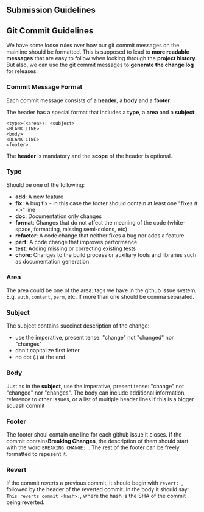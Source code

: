 ## Submission Guidelines

## <a name="commit"></a> Git Commit Guidelines

We have some loose rules over how our git commit messages on the mainline should be formatted. This is supposed to lead to **more readable messages** that are easy to follow when looking through the **project history**.  But also, we can use the git commit messages to **generate the change log** for releases.

### Commit Message Format
Each commit message consists of a **header**, a **body** and a **footer**.  

The header has a special format that includes a **type**, a **area** and a **subject**:

```
<type>(<area>): <subject>
<BLANK LINE>
<body>
<BLANK LINE>
<footer>
```

The **header** is mandatory and the **scope** of the header is optional.

### Type
Should be one of the following:

* **add**: A new feature
* **fix**: A bug fix - in this case the footer should contain at least one "fixes #<>" line
* **doc**: Documentation only changes
* **format**: Changes that do not affect the meaning of the code (white-space, formatting, missing semi-colons, etc)
* **refactor**: A code change that neither fixes a bug nor adds a feature
* **perf**: A code change that improves performance
* **test**: Adding missing or correcting existing tests
* **chore**: Changes to the build process or auxiliary tools and libraries such as documentation generation

### Area
The area could be one of the area:<name> tags we have in the github issue system. E.g. `auth`, `content`, `perm`, etc. If more than one should be comma separated.  

### Subject
The subject contains succinct description of the change:

* use the imperative, present tense: "change" not "changed" nor "changes"
* don't capitalize first letter
* no dot (.) at the end

### Body
Just as in the **subject**, use the imperative, present tense: "change" not "changed" nor "changes". The body can include additional information, reference to other issues, or a list of multiple header lines if this is a bigger squash commit

### Footer
The footer shoul contain one line for each github issue it closes.
If the commit contains**Breaking Changes**, the description of them should start with the word `BREAKING CHANGE: `. The rest of the footer can be freely formatted to repesent it.

### Revert
If the commit reverts a previous commit, it should begin with `revert: `, followed by the header of the reverted commit.
In the body it should say: `This reverts commit <hash>.`, where the hash is the SHA of the commit being reverted.

